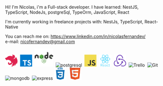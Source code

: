 Hi! I'm Nicolas, i'm a Full-stack developer.
I have learned: NestJS, TypeScript, NodeJs, postgreSql, TypeOrm, JavaScript, React

I'm currently working in freelance projects with: NestJs, TypeScript, React-Native 

You can reach me on: 
https://www.linkedin.com/in/nicolasfernandev/ <br>
e-mail: nicofernandev@gmail.com

<div>
   <img src="https://github.com/devicons/devicon/blob/master/icons/nestjs/nestjs-original.svg" title="Nest" alt="Nest" width="40" height="40"/>&nbsp;
   <img src="https://github.com/devicons/devicon/blob/master/icons/typescript/typescript-original.svg" title="TypeScript" alt="TypeScript" width="40" height="40"/>&nbsp;
   <img src="https://github.com/devicons/devicon/blob/master/icons/nodejs/nodejs-original-wordmark.svg" title="NodeJS" alt="NodeJS" width="60" height="60"/>&nbsp;
   <img src="https://cdn.jsdelivr.net/gh/devicons/devicon/icons/postgresql/postgresql-original-wordmark.svg" title="postgresql" alt="postgresql" width="40" height="40"/>&nbsp;
   <img src="https://github.com/devicons/devicon/blob/master/icons/javascript/javascript-original.svg" title="JavaScript" alt="JavaScript" width="40" height="40"/>&nbsp;
   <img src="https://github.com/devicons/devicon/blob/master/icons/react/react-original-wordmark.svg" title="React" alt="React" width="40" height="40"/>&nbsp;
   <img src="https://github.com/devicons/devicon/blob/master/icons/redux/redux-original.svg" title="Redux" alt="Redux " width="40" height="40"/>&nbsp;
   <img src="https://cdn.jsdelivr.net/gh/devicons/devicon/icons/trello/trello-plain.svg" title="Trello" alt="Trello" width="40" height="40"/>&nbsp;
   <img src="https://cdn.jsdelivr.net/gh/devicons/devicon/icons/git/git-original.svg" title="Git" alt="Git" width="40" height="40"/>&nbsp;
   <img src="https://cdn.jsdelivr.net/gh/devicons/devicon/icons/mongodb/mongodb-original.svg" title="mongodb" alt="mongodb" width="40" height="40"/>&nbsp; 
   <img src="https://cdn.jsdelivr.net/gh/devicons/devicon/icons/express/express-original.svg" title="express" alt="express" width="40" height="40"/>
   <img src="https://github.com/devicons/devicon/blob/master/icons/css3/css3-plain-wordmark.svg"  title="CSS3" alt="CSS" width="40" height="40"/>&nbsp;
   <img src="https://github.com/devicons/devicon/blob/master/icons/html5/html5-original.svg" title="HTML5" alt="HTML" width="40" height="40"/>&nbsp;
</div>
 
 
 
